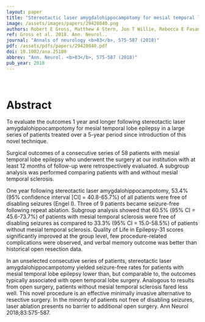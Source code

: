 ```yaml
---
layout: paper
title: "Stereotactic laser amygdalohippocampotomy for mesial temporal lobe epilepsy."
image: /assets/images/papers/29420840.png
authors: Robert E Gross, Matthew A Stern, Jon T Willie, Rebecca E Fasano, Amit M Saindane, Bruno P Soares, Nigel P Pedersen, Daniel L Drane
ref: Gross et al. 2018. Ann. Neurol..
journal: "Annals of neurology <b>83</b>, 575-587 (2018)"
pdf: /assets/pdfs/papers/29420840.pdf
doi: 10.1002/ana.25180
abbrev: "Ann. Neurol. <b>83</b>, 575-587 (2018)"
pub_year: 2018
---
```


<br />
<div data-badge-popover="right" data-badge-type="donut" data-pmid="29420840" data-hide-no-mentions="true" class="altmetric-embed"></div>

# Abstract

To evaluate the outcomes 1 year and longer following stereotactic laser amygdalohippocampotomy for mesial temporal lobe epilepsy in a large series of patients treated over a 5-year period since introduction of this novel technique.

Surgical outcomes of a consecutive series of 58 patients with mesial temporal lobe epilepsy who underwent the surgery at our institution with at least 12 months of follow-up were retrospectively evaluated. A subgroup analysis was performed comparing patients with and without mesial temporal sclerosis.

One year following stereotactic laser amygdalohippocampotomy, 53.4% (95% confidence interval [CI] = 40.8-65.7%) of all patients were free of disabling seizures (Engel I). Three of 9 patients became seizure-free following repeat ablation. Subgroup analysis showed that 60.5% (95% CI = 45.6-73.7%) of patients with mesial temporal sclerosis were free of disabling seizures as compared to 33.3% (95% CI = 15.0-58.5%) of patients without mesial temporal sclerosis. Quality of Life in Epilepsy-31 scores significantly improved at the group level, few procedure-related complications were observed, and verbal memory outcome was better than historical open resection data.

In an unselected consecutive series of patients, stereotactic laser amygdalohippocampotomy yielded seizure-free rates for patients with mesial temporal lobe epilepsy lower than, but comparable to, the outcomes typically associated with open temporal lobe surgery. Analogous to results from open surgery, patients without mesial temporal sclerosis fared less well. This novel procedure is an effective minimally invasive alternative to resective surgery. In the minority of patients not free of disabling seizures, laser ablation presents no barrier to additional open surgery. Ann Neurol 2018;83:575-587.

